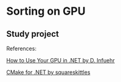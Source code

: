 # Sorting on GPU

## Study project

References:

[How to Use Your GPU in .NET by D. Infuehr](https://www.codeproject.com/articles/1116907/how-to-use-your-gpu-in-net)

[CMake for .NET by squareskittles](https://stackoverflow.com/a/55602125)